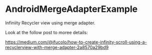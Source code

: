 # AndroidMergeAdapterExample
Infiniity Recycler view using merge adapter.

Look at the follow post to moree details:

https://medium.com/@ifucolo/how-to-create-infinity-scroll-using-a-recyclerview-with-merge-adapter-2a8570a29bd9



